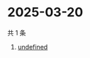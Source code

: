 # 2025-03-20

共 1 条

<!-- BEGIN -->
<!-- 最后更新时间 Thu Mar 20 2025 02:42:02 GMT+0800 (China Standard Time) -->

1. [undefined](https://www.zhihu.com/search?q=undefined)

<!-- END -->
